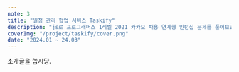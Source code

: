 ```yaml
---
note: 3
title: "일정 관리 협업 서비스 Taskify"
description: "js로 프로그래머스 1레벨 2021 카카오 채용 연계형 인턴십 문제를 풀어보았다."
coverImg: "/project/taskify/cover.png"
date: "2024.01 ~ 24.03"
---
```


소개글을 씁시당.